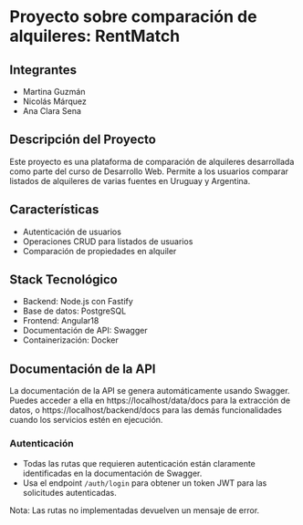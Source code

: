 # Proyecto sobre comparación de alquileres: RentMatch

## Integrantes
- Martina Guzmán
- Nicolás Márquez
- Ana Clara Sena

## Descripción del Proyecto
Este proyecto es una plataforma de comparación de alquileres desarrollada como parte del curso de Desarrollo Web. Permite a los usuarios comparar listados de alquileres de varias fuentes en Uruguay y Argentina.

## Características
- Autenticación de usuarios
- Operaciones CRUD para listados de usuarios
- Comparación de propiedades en alquiler

## Stack Tecnológico
- Backend: Node.js con Fastify
- Base de datos: PostgreSQL
- Frontend: Angular18
- Documentación de API: Swagger
- Containerización: Docker

## Documentación de la API
La documentación de la API se genera automáticamente usando Swagger. Puedes acceder a ella en https://localhost/data/docs para la extracción de datos, o https://localhost/backend/docs para las demás funcionalidades cuando los servicios estén en ejecución.

### Autenticación
- Todas las rutas que requieren autenticación están claramente identificadas en la documentación de Swagger.
- Usa el endpoint `/auth/login` para obtener un token JWT para las solicitudes autenticadas.

Nota: Las rutas no implementadas devuelven un mensaje de error.
